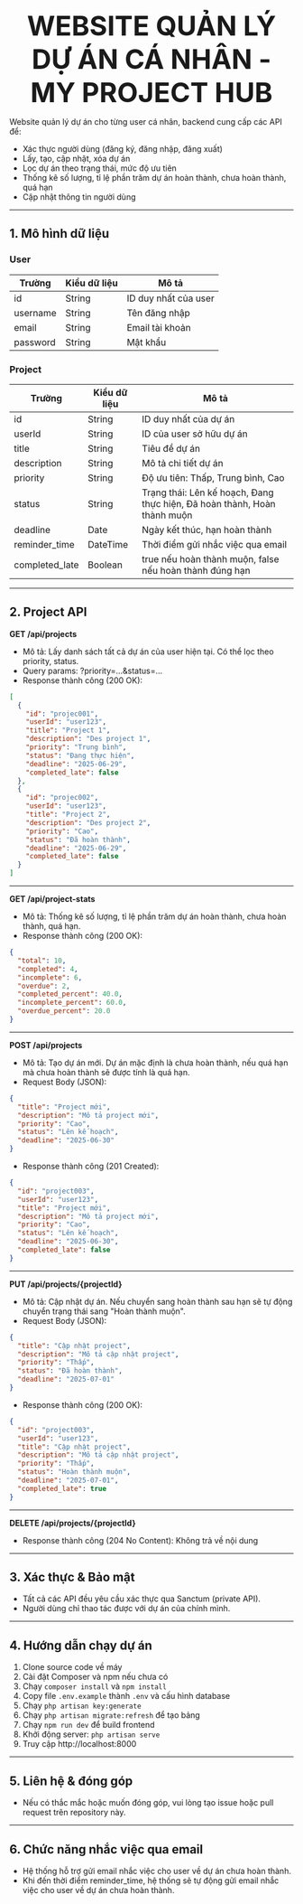 <p align="center"><strong><font size="12">WEBSITE QUẢN LÝ DỰ ÁN CÁ NHÂN - MY PROJECT HUB</font></strong></p>

Website quản lý dự án cho từng user cá nhân, backend cung cấp các API để:
- Xác thực người dùng (đăng ký, đăng nhập, đăng xuất)
- Lấy, tạo, cập nhật, xóa dự án
- Lọc dự án theo trạng thái, mức độ ưu tiên
- Thống kê số lượng, tỉ lệ phần trăm dự án hoàn thành, chưa hoàn thành, quá hạn
- Cập nhật thông tin người dùng

---

## 1. Mô hình dữ liệu

### User
| Trường    | Kiểu dữ liệu | Mô tả                       |
|-----------|--------------|-----------------------------|
| id        | String       | ID duy nhất của user        |
| username  | String       | Tên đăng nhập               |
| email     | String       | Email tài khoản             |
| password  | String       | Mật khẩu                    |

### Project
| Trường         | Kiểu dữ liệu | Mô tả                                                        |
|----------------|--------------|--------------------------------------------------------------|
| id             | String       | ID duy nhất của dự án                                        |
| userId         | String       | ID của user sở hữu dự án                                     |
| title          | String       | Tiêu đề dự án                                                |
| description    | String       | Mô tả chi tiết dự án                                         |
| priority       | String       | Độ ưu tiên: Thấp, Trung bình, Cao                            |
| status         | String       | Trạng thái: Lên kế hoạch, Đang thực hiện, Đã hoàn thành, Hoàn thành muộn |
| deadline       | Date         | Ngày kết thúc, hạn hoàn thành                                |
| reminder_time  | DateTime     | Thời điểm gửi nhắc việc qua email                            |
| completed_late | Boolean      | true nếu hoàn thành muộn, false nếu hoàn thành đúng hạn      |

---

## 2. Project API
**GET /api/projects**
- Mô tả: Lấy danh sách tất cả dự án của user hiện tại. Có thể lọc theo priority, status.
- Query params: ?priority=...&status=...
- Response thành công (200 OK):
```json
[
  {
    "id": "projec001",
    "userId": "user123",
    "title": "Project 1",
    "description": "Des project 1",
    "priority": "Trung bình",
    "status": "Đang thực hiện",
    "deadline": "2025-06-29",
    "completed_late": false
  },
  {
    "id": "projec002",
    "userId": "user123",
    "title": "Project 2",
    "description": "Des project 2",
    "priority": "Cao",
    "status": "Đã hoàn thành",
    "deadline": "2025-06-29",
    "completed_late": false
  }
]
```

---

**GET /api/project-stats**
- Mô tả: Thống kê số lượng, tỉ lệ phần trăm dự án hoàn thành, chưa hoàn thành, quá hạn.
- Response thành công (200 OK):
```json
{
  "total": 10,
  "completed": 4,
  "incomplete": 6,
  "overdue": 2,
  "completed_percent": 40.0,
  "incomplete_percent": 60.0,
  "overdue_percent": 20.0
}
```

---

**POST /api/projects**
- Mô tả: Tạo dự án mới. Dự án mặc định là chưa hoàn thành, nếu quá hạn mà chưa hoàn thành sẽ được tính là quá hạn.
- Request Body (JSON):
```json
{
  "title": "Project mới",
  "description": "Mô tả project mới",
  "priority": "Cao",
  "status": "Lên kế hoạch",
  "deadline": "2025-06-30"
}
```
- Response thành công (201 Created):
```json
{
  "id": "project003",
  "userId": "user123",
  "title": "Project mới",
  "description": "Mô tả project mới",
  "priority": "Cao",
  "status": "Lên kế hoạch",
  "deadline": "2025-06-30",
  "completed_late": false
}
```

---

**PUT /api/projects/{projectId}**
- Mô tả: Cập nhật dự án. Nếu chuyển sang hoàn thành sau hạn sẽ tự động chuyển trạng thái sang "Hoàn thành muộn".
- Request Body (JSON):
```json
{
  "title": "Cập nhật project",
  "description": "Mô tả cập nhật project",
  "priority": "Thấp",
  "status": "Đã hoàn thành",
  "deadline": "2025-07-01"
}
```
- Response thành công (200 OK):
```json
{
  "id": "project003",
  "userId": "user123",
  "title": "Cập nhật project",
  "description": "Mô tả cập nhật project",
  "priority": "Thấp",
  "status": "Hoàn thành muộn",
  "deadline": "2025-07-01",
  "completed_late": true
}
```

---

**DELETE /api/projects/{projectId}**
- Response thành công (204 No Content): Không trả về nội dung

---

## 3. Xác thực & Bảo mật
- Tất cả các API đều yêu cầu xác thực qua Sanctum (private API).
- Người dùng chỉ thao tác được với dự án của chính mình.

---

## 4. Hướng dẫn chạy dự án
1. Clone source code về máy
2. Cài đặt Composer và npm nếu chưa có
3. Chạy `composer install` và `npm install`
4. Copy file `.env.example` thành `.env` và cấu hình database
5. Chạy `php artisan key:generate`
6. Chạy `php artisan migrate:refresh` để tạo bảng
7. Chạy `npm run dev` để build frontend
8. Khởi động server: `php artisan serve`
9. Truy cập http://localhost:8000

---

## 5. Liên hệ & đóng góp
- Nếu có thắc mắc hoặc muốn đóng góp, vui lòng tạo issue hoặc pull request trên repository này.

---

## 6. Chức năng nhắc việc qua email
- Hệ thống hỗ trợ gửi email nhắc việc cho user về dự án chưa hoàn thành.
- Khi đến thời điểm reminder_time, hệ thống sẽ tự động gửi email nhắc việc cho user về dự án chưa hoàn thành.
